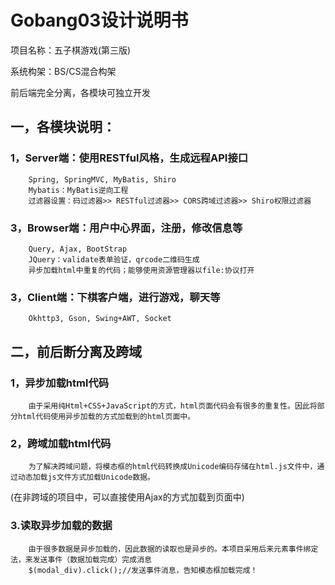 # Gobang03设计说明书


项目名称：五子棋游戏(第三版)

系统构架：BS/CS混合构架

前后端完全分离，各模块可独立开发

## 一，各模块说明：

### 1，Server端：使用RESTful风格，生成远程API接口
        Spring, SpringMVC, MyBatis, Shiro
        Mybatis：MyBatis逆向工程
        过滤器设置：码过滤器>> RESTful过滤器>> CORS跨域过滤器>> Shiro权限过滤器

### 3，Browser端：用户中心界面，注册，修改信息等
        Query, Ajax, BootStrap
        JQuery：validate表单验证，qrcode二维码生成
        异步加载html中重复的代码；能够使用资源管理器以file:协议打开

### 3，Client端：下棋客户端，进行游戏，聊天等
        Okhttp3, Gson, Swing+AWT, Socket
  
## 二，前后断分离及跨域 
 ### 1，异步加载html代码
        由于采用纯Html+CSS+JavaScript的方式，html页面代码会有很多的重复性。因此将部分html代码使用异步加载的方式加载到的html页面中。
 ### 2，跨域加载html代码
        为了解决跨域问题，将模态框的html代码转换成Unicode编码存储在html.js文件中，通过动态加载js文件方式加载Unicode数据。
(在非跨域的项目中，可以直接使用Ajax的方式加载到页面中)
### 3.读取异步加载的数据
        由于很多数据是异步加载的，因此数据的读取也是异步的。本项目采用后来元素事件绑定法，来发送事件（数据加载完成）完成消息
        $(modal_div).click();//发送事件消息，告知模态框加载完成！

